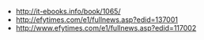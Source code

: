* <http://it-ebooks.info/book/1065/>
* <http://efytimes.com/e1/fullnews.asp?edid=137001>
* <http://www.efytimes.com/e1/fullnews.asp?edid=117002>
